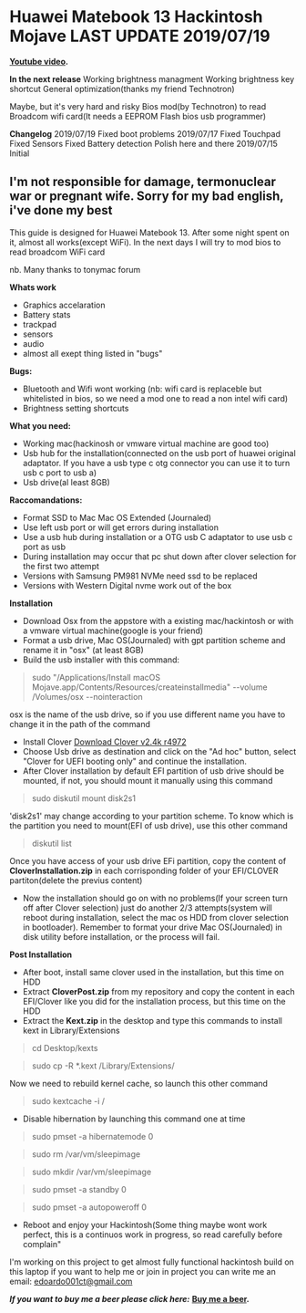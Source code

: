 # Huawei Matebook 13 Hackintosh Mojave LAST UPDATE 2019/07/19

**[Youtube video](https://www.youtube.com/watch?v=bGCNpHCqUcA).** 

**In the next release**
Working brightness managment
Working brightness key shortcut
General optimization(thanks my friend Technotron) 

Maybe, but it's very hard and risky
Bios mod(by Technotron) to read Broadcom wifi card(It needs a EEPROM Flash bios usb programmer)

**Changelog**
2019/07/19
Fixed boot problems
2019/07/17
Fixed Touchpad
Fixed Sensors
Fixed Battery detection
Polish here and there
2019/07/15
Initial

## I'm not responsible for damage, termonuclear war or pregnant wife. Sorry for my bad english, i've done my best 
This guide is designed for Huawei Matebook 13.
After some night spent on it, almost all works(except WiFi).
In the next days I will try to mod bios to read broadcom WiFi card


nb. Many thanks to tonymac forum



**Whats work**
* Graphics accelaration
* Battery stats 
* trackpad
* sensors 
* audio
* almost all exept thing listed in "bugs"

**Bugs:**
* Bluetooth and Wifi wont working (nb: wifi card is replaceble but whitelisted in bios, so we need a mod one to read a non intel wifi card)
* Brightness setting shortcuts

**What you need:**
* Working mac(hackinosh or vmware virtual machine are good too)
* Usb hub for the installation(connected on the usb port of huawei original adaptator. If you have a usb type c otg connector you can use it to turn usb c port to usb a)
* Usb drive(al least 8GB)


**Raccomandations:**
* Format SSD to Mac  Mac OS Extended (Journaled)
* Use left usb port or will get errors during installation
* Use a usb hub during installation or a OTG usb C adaptator to use usb c port as usb
* During installation may occur that pc shut down after clover selection for the first two attempt
* Versions with Samsung PM981 NVMe need ssd to be replaced
* Versions with Western Digital nvme work out of the box 

**Installation**
* Download Osx from the appstore with a existing mac/hackintosh or with a vmware virtual machine(google is your friend)
* Format a usb drive, Mac OS(Journaled) with gpt partition scheme and rename it in "osx" (at least 8GB)
* Build the usb installer with this command:
> sudo "/Applications/Install macOS Mojave.app/Contents/Resources/createinstallmedia" --volume  /Volumes/osx --nointeraction 

osx is the name of the usb drive, so if you use different name you have to change it in the path of the command
* Install Clover [Download Clover v2.4k r4972](https://sourceforge.net/projects/cloverefiboot/files/Installer/Clover_v2.4k_r4972.zip/download)
* Choose Usb drive as destination and click on the "Ad hoc" button,
select "Clover for UEFI booting only" and continue the installation.
* After Clover installation by default EFI partition of usb drive should be mounted, if not, you should mount it manually using this command 
> sudo diskutil mount disk2s1

'disk2s1' may change according to your partition scheme. To know which is the partition you need to mount(EFI of usb drive), use this other command

>diskutil list

Once you have access of your usb drive EFi partition, copy the content of **CloverInstallation.zip** in each corrisponding folder of your EFI/CLOVER partiton(delete the previus content)
* Now the installation should go on with no problems(If your screen turn off after Clover selection) just do another 2/3 attempts(system will reboot during installation, select the mac os HDD from clover selection in bootloader). Remember to format your drive Mac OS(Journaled) in disk utility before installation, or the process will fail.

**Post Installation**
* After boot, install same clover used in the installation, but this time on HDD
* Extract **CloverPost.zip** from my repository and copy the content in each EFI/Clover like you did for the installation process, but this time on the HDD
* Extract the **Kext.zip** in the desktop and type this commands to install kext in Library/Extensions

> cd Desktop/kexts 

> sudo cp -R *.kext /Library/Extensions/ 

Now we need to rebuild kernel cache, so launch this other command

> sudo kextcache -i /

* Disable hibernation by launching this command one at time
> sudo pmset -a hibernatemode 0 

> sudo rm /var/vm/sleepimage 

> sudo mkdir /var/vm/sleepimage 

> sudo pmset -a standby 0 

> sudo pmset -a autopoweroff 0 

* Reboot and enjoy your Hackintosh(Some thing maybe wont work perfect, this is a continuos work in progress, so read carefully before complain"






I'm working on this project to get almost fully functional hackintosh build on this laptop
if you want to help me or join in project you can write me an email: edoardo001ct@gmail.com

_**If you want to buy me a beer please click here:**_
**[Buy me a beer](https://www.paypal.com/cgi-bin/webscr?cmd=_s-xclick&hosted_button_id=2NMM7HN9SJRVE&source=url
).** 

